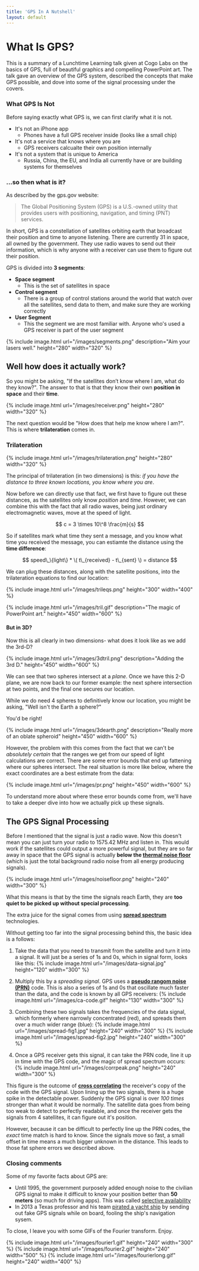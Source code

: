 ```yaml
---
title: 'GPS In A Nutshell'
layout: default
---
```


# What Is GPS?

This is a summary of a Lunchtime Learning talk given at Cogo Labs on the basics of GPS, full of beautiful graphics and compelling PowerPoint art.
The talk gave an overview of the GPS system, described the concepts that make GPS possible, and dove into some of the signal processing under the covers.

### What GPS Is Not

Before saying exactly what GPS is, we can first clarify what it is not. 

- It's not an iPhone app
  - Phones have a full GPS receiver inside (looks like a small chip)
- It's not a service that knows where you are
  - GPS receivers calcualte their own position internally
- It's not a system that is unique to America
  - Russia, China, the EU, and India all currently have or are building systems for themselves


### ...so then what is it?

As described by the gps.gov website:

> The Global Positioning System (GPS) is a U.S.-owned utility that provides users with positioning, navigation, and timing (PNT) services.

In short, GPS is a constellation of satellites orbiting earth that broadcast their position and time to anyone listening.
There are currently 31 in space, all owned by the government.
They use radio waves to send out their information, which is why anyone with a receiver can use them to figure out their position.

GPS is divided into **3 segments**:

- **Space segment**
  - This is the set of satellites in space
- **Control segment**
  - There is a group of control stations around the world that watch over all the satellites, send data to them, and make sure they are working correctly
- **User Segment**
  - This the segment we are most familiar with. Anyone who's used a GPS receiver is part of the user segment

{% include image.html url="/images/segments.png" description="Aim your lasers well." height="280" width="320" %}


## Well how does it actually work?

So you might be asking, "If the satellites don’t know where I am, what do they know?". The answer to that is that they know their own **position in space** and their **time**.

{% include image.html url="/images/receiver.png" height="280" width="320" %}

The next question would be "How does that help me know where I am?". This is where **trilateration** comes in.

### Trilateration

{% include image.html url="/images/trilateration.png" height="280" width="320" %}

The principal of trilateration (in two dimensions) is this: *if you have the distance to three known locations, you know where you are*.

Now before we can directly use that fact, we first have to figure out these distances, as the satellites only know *position* and *time*. 
However, we can combine this with the fact that all radio waves, being just ordinary electromagnetic waves, move at the speed of light.

$$
  c = 3 \times 10\^8 \frac{m}{s}
$$

So if satellites mark what time they sent a message, and you know what time you received the message, you can estiamte the distance using the **time difference**:

$$
  speed\_\{light\} * \( t\_{received} - t\_{sent} \) = distance
$$

We can plug these distances, along with the satellite positions, into the trilateration equations to find our location:

{% include image.html url="/images/trileqs.png" height="300" width="400" %}

{% include image.html url="/images/tril.gif" description="The magic of PowerPoint art." height="450" width="600" %}


#### But in 3D?
Now this is all clearly in two dimensions- what does it look like as we add the 3rd-D?

{% include image.html url="/images/3dtril.png" description="Adding the 3rd D." height="450" width="600" %}

We can see that two spheres intersect at a *plane*. 
Once we have this 2-D plane, we are now back to our former example: the next sphere intersection at two points, and the final one secures our location. 

While we do need 4 spheres to definitively know our location, you might be asking, "Well isn't the Earth a sphere?" 

You'd be right!

{% include image.html url="/images/3dearth.png" description="Really more of an oblate spheroid" height="450" width="600" %}

However, the problem with this comes from the fact that we can't be *absolutely certain* that the ranges we get from our speed of light calculations are correct.
There are some error bounds that end up fattening where our spheres intersect.
The real situation is more like below, where the exact coordinates are a best estimate from the data:

{% include image.html url="/images/pr.png" height="450" width="600" %}

To understand more about where these error bounds come from, we'll have to take a deeper dive into how we actually pick up these signals.

## The GPS Signal Processing

Before I mentioned that the signal is just a radio wave. 
Now this doesn't mean you can just turn your radio to 1575.42 MHz and listen in. 
This would work if the satellites could output a more powerful signal, but they are so far away in space that the GPS signal is actually 
**below the [thermal noise floor](https://en.wikipedia.org/wiki/Noise_floor)** (which is just the total background radio noise from all energy producing signals).

{% include image.html url="/images/noisefloor.png" height="240" width="300" %}

What this means is that by the time the signals reach Earth, they are **too quiet to be picked up without special processing**.

The extra juice for the signal comes from using **[spread spectrum](http://www.eetimes.com/document.asp?doc_id=1271899)** technologies. 

Without getting too far into the signal processing behind this, the basic idea is a follows:

1. Take the data that you need to transmit from the satellite and turn it into a signal. It will just be a series of 1s and 0s, which in signal form, looks like this: 
    {% include image.html url="/images/data-signal.jpg" height="120" width="300" %}

2. Multiply this by a *spreading signal*. GPS uses a **[pseudo rangom noise (PRN)](https://en.wikipedia.org/wiki/Pseudorandom_noise)** code. This is also a series of 1s and 0s that oscillate much faster than the data, and the code is known by all GPS receivers: 
    {% include image.html url="/images/ca-code.gif" height="130" width="300" %}

3. Combining these two signals takes the frequencies of the data signal, which formerly where narrowly concentrated (red), and spreads them over a much wider range (blue):
    {% include image.html url="/images/spread-fig1.jpg" height="240" width="300" %} {% include image.html url="/images/spread-fig2.jpg" height="240" width="300" %}

4. Once a GPS receiver gets this signal, it can take the PRN code, line it up in time with the GPS code, and the magic of spread spectrum occurs:
    {% include image.html url="/images/corrpeak.png" height="240" width="300" %}

This figure is the outcome of **[cross correlating](https://en.wikipedia.org/wiki/Cross-correlation)** the receiver's copy of the code with the GPS signal.
Upon lining up the two signals, there is a huge spike in the detectable power. 
Suddenly the GPS signal is over *100 times* stronger than what it would be normally.
The satellite data goes from being too weak to detect to perfectly readable, and once the receiver gets the signals from 4 satellites, it can figure out it's position.

However, because it can be difficult to perfectly line up the PRN codes, the *exact* time match is hard to know.
Since the signals move so fast, a small offset in time means a much bigger unknown in the distance. 
This leads to those fat sphere errors we described above.


### Closing comments
Some of my favorite facts about GPS are:

- Until 1995, the government purposely added enough noise to the civilian GPS signal to make it difficult to know your position better than **50 meters** (so much for driving apps). This was called [selective availability](http://www.gps.gov/systems/gps/modernization/sa/)
- In 2013 a Texas professor and his team [pirated a yacht ship](http://www.insidegnss.com/node/3659) by sending out fake GPS signals while on board, fooling the ship's navigation sysem.

To close, I leave you with some GIFs of the Fourier transform. Enjoy.

{% include image.html url="/images/fourier1.gif" height="240" width="300" %}
{% include image.html url="/images/fourier2.gif" height="240" width="500" %}
{% include image.html url="/images/fourierlong.gif" height="240" width="400" %}



